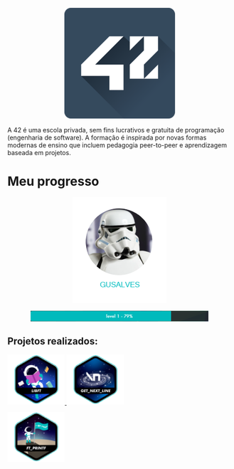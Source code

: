 <p align ="center">
	<a href ="https://42sp.org.br/">
	<img src="images/unnamed.png">
	</a>
</p>

<p>
	A 42 é uma escola privada, sem fins lucrativos e gratuita de programação (engenharia de software).
	A formação é inspirada por novas formas modernas de ensino que incluem pedagogia peer-to-peer e aprendizagem baseada em projetos.
</p>

# Meu progresso

<p align= "center">
	<img src="images/AVATAR.png">
	<p align= "center">
	<img src="images/xp42.png">
	</p>
</p>

<p>
	<h2>Projetos realizados:</h2>
</p>

<p>
	<a  href="https://github.com/gustavdlima/ecole_42/tree/main/libft">
	<img src="images/fase1/libft.png">
	</a>
	<a href="https://github.com/gustavdlima/ecole_42/tree/main/gnl">
	<img src="images/fase1/gnl.png">
	</a>
</p>

<p>
	<a href="https://github.com/gustavdlima/ecole_42/tree/main/ft_printf">
	<img src="images/fase1/ft_printf.png">
	</a>
</p>
